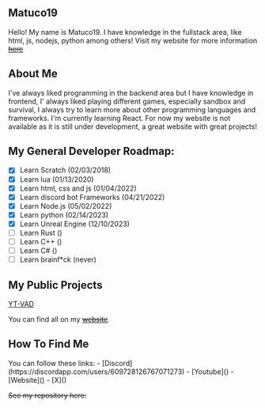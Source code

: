 <h2> Matuco19 </h2>

Hello! My name is Matuco19. I have knowledge in the fullstack area, like html, js, nodejs, python among others! 
Visit my website for more information ~~[here]()~~

<h2>About Me</h2>

I've always liked programming in the backend area but I have knowledge in frontend, I' always liked playing different games, especially sandbox and survival, I always try to learn more about other programming languages and frameworks. I'm currently learning React. For now my website is not available as it is still under development, a great website with great projects! 

<h2>My General Developer Roadmap:</h2>

- [x] Learn Scratch (02/03/2018)
- [x] Learn lua (01/13/2020)
- [x] Learn html, css and js (01/04/2022)
- [x] Learn discord bot Frameworks (04/21/2022)
- [x] Learn Node.js (05/02/2022)
- [x] Learn python (02/14/2023)
- [x] Learn Unreal Engine (12/10/2023)
- [ ] Learn Rust ()
- [ ] Learn C++ ()
- [ ] Learn C# ()
- [ ] Learn brainf*ck (never)

<h2>My Public Projects</h2>

[YT-VAD]([https://github.com](https://github.com/Matuco19/yt-vad))


You can find all on my ~~[website]()~~.

<h2>How To Find Me</h2>
You can follow these links:
- [Discord](https://discordapp.com/users/609728126767071273)
- [Youtube]()
- [Website]()
- [X]()


~~See my repository here:~~

